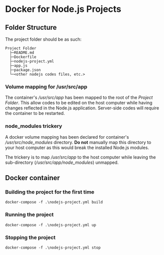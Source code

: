 # Docker for Node.js Projects

## Folder Structure

The project folder should be as such:
```
Project Folder
  ├─README.md
  ├─Dockerfile
  ├─nodejs-project.yml
  ├─app.js
  ├─package.json
  └─<other nodejs codes files, etc.>
```

### Volume mapping for /usr/src/app

The container's */usr/src/app* has been mapped to the root of the *Project Folder*. This allow codes to be edited on the host computer while having changes reflected in the Node.js application. Server-side codes will require the container to be restarted.

### node_modules trickery

A docker volume mapping has been declared for container's */usr/src/node_modules* directory. **Do not** manually map this directory to your host computer as this would break the installed Node.js modules.

The trickery is to map */usr/src/app* to the host computer while leaving the sub-directory (*/usr/src/app/node_modules*) unmapped.

## Docker container

### Building the project for the first time
```
docker-compose -f .\nodejs-project.yml build
```

### Running the project
```
docker-compose -f .\nodejs-project.yml up
```

### Stopping the project
```
docker-compose -f .\nodejs-project.yml stop
```